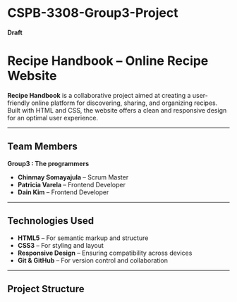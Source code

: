 # CSPB-3308-Group3-Project

**Draft**
# Recipe Handbook – Online Recipe Website

**Recipe Handbook** is a collaborative project aimed at creating a user-friendly online platform for discovering, sharing, and organizing recipes. Built with HTML and CSS, the website offers a clean and responsive design for an optimal user experience.

---

##  Team Members
**Group3 : The programmers**

- **Chinmay Somayajula** – Scrum Master
- **Patricia Varela** – Frontend Developer
- **Dain Kim** – Frontend Developer

---

## Technologies Used

- **HTML5** – For semantic markup and structure
- **CSS3** – For styling and layout
- **Responsive Design** – Ensuring compatibility across devices
- **Git & GitHub** – For version control and collaboration

---

## Project Structure


